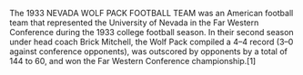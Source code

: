 The 1933 NEVADA WOLF PACK FOOTBALL TEAM was an American football team that represented the University of Nevada in the Far Western Conference during the 1933 college football season. In their second season under head coach Brick Mitchell, the Wolf Pack compiled a 4–4 record (3–0 against conference opponents), was outscored by opponents by a total of 144 to 60, and won the Far Western Conference championship.[1]
